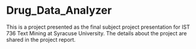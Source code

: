 # Drug_Data_Analyzer

This is a project presented as the final subject project presentation for IST 736 Text Mining at Syracuse University. The details about the project are shared in the project report.
